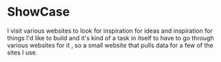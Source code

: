 # ShowCase

I visit various websites to look for inspiration for ideas and inspiration for things I'd like to build and it's kind of a task in itself to have to go through various websites for it , so a small website that pulls data for a few of the sites I use.
